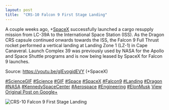 ```yaml
---
layout: post
title:  "CRS-10 Falcon 9 First Stage Landing"
---
```


A couple weeks ago, +[SpaceX](https://plus.google.com/104512038508075599339) successfully launched a cargo resupply mission from LC-39A to the International Space Station (ISS). As the Dragon CRS capsule continued onwards towards the ISS, the Falcon 9 Full Thrust rocket performed a vertical landing at Landing Zone 1 (LZ-1) in Cape Canaveral. Launch Complex 39 was previously used by NASA for the Apollo and Space Shuttle programs and is now being leased by SpaceX for Falcon 9 launches.  
  
Source: <https://youtu.be/glEvogjdEVY> (+SpaceX)  
  
[#ScienceGIF](https://plus.google.com/s/%23ScienceGIF/posts) [#Science](https://plus.google.com/s/%23Science/posts) [#GIF](https://plus.google.com/s/%23GIF/posts) [#Space](https://plus.google.com/s/%23Space/posts) [#SpaceX](https://plus.google.com/s/%23SpaceX/posts) [#Falcon9](https://plus.google.com/s/%23Falcon9/posts) [#Landing](https://plus.google.com/s/%23Landing/posts) [#Dragon](https://plus.google.com/s/%23Dragon/posts) [#NASA](https://plus.google.com/s/%23NASA/posts) [#KennedySpaceCenter](https://plus.google.com/s/%23KennedySpaceCenter/posts) [#Aerospace](https://plus.google.com/s/%23Aerospace/posts) [#Engineering](https://plus.google.com/s/%23Engineering/posts) [#ElonMusk](https://plus.google.com/s/%23ElonMusk/posts)
[View Original Post on Google+](https://plus.google.com/+ColinSullender/posts/SpmzGNqL8tv)

![CRS-10 Falcon 9 First Stage Landing](/assets/img/2017-03-11-CRS10-Falcon-9-First-Stage-Landing.gif)
